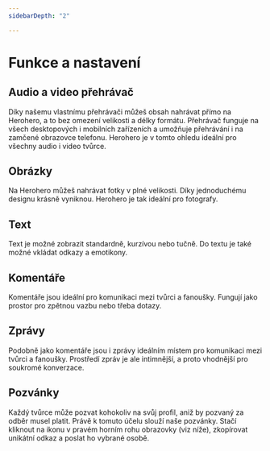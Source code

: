 ```yaml
---
sidebarDepth: "2"

---
```

# Funkce a nastavení

## Audio a video přehrávač

Díky našemu vlastnímu přehrávači můžeš obsah nahrávat přímo na Herohero, a to bez omezení velikosti a délky formátu. Přehrávač funguje na všech desktopových i mobilních zařízeních a umožňuje přehrávání i na zamčené obrazovce telefonu. Herohero je v tomto ohledu ideální pro všechny audio i video tvůrce.

## Obrázky

Na Herohero můžeš nahrávat fotky v plné velikosti. Díky jednoduchému designu krásně vyniknou. Herohero je tak ideální pro fotografy.

## Text

Text je možné zobrazit standardně, kurzívou nebo tučně. Do textu je také možné vkládat odkazy a emotikony.

## Komentáře

Komentáře jsou ideální pro komunikaci mezi tvůrci a fanoušky. Fungují jako prostor pro zpětnou vazbu nebo třeba dotazy.

## Zprávy

Podobně jako komentáře jsou i zprávy ideálním místem pro komunikaci mezi tvůrci a fanoušky. Prostředí zpráv je ale intimnější, a proto vhodnější pro soukromé konverzace.

## Pozvánky

Každý tvůrce může pozvat kohokoliv na svůj profil, aniž by pozvaný za odběr musel platit. Právě k tomuto účelu slouží naše pozvánky. Stačí kliknout na ikonu v pravém horním rohu obrazovky (viz níže), zkopírovat unikátní odkaz a poslat ho vybrané osobě.